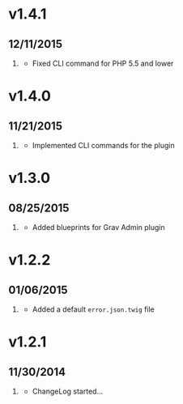 # v1.4.1
## 12/11/2015

1. [](#bugfix)
    * Fixed CLI command for PHP 5.5 and lower

# v1.4.0
## 11/21/2015

1. [](#new)
    * Implemented CLI commands for the plugin

# v1.3.0
## 08/25/2015

1. [](#improved)
    * Added blueprints for Grav Admin plugin

# v1.2.2
## 01/06/2015

1. [](#new)
    * Added a default `error.json.twig` file

# v1.2.1
## 11/30/2014

1. [](#new)
    * ChangeLog started...

